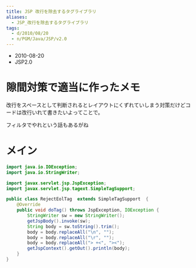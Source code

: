 ```yaml
---
title: JSP 改行を除去するタグライブラリ
aliases:
  - JSP_改行を除去するタグライブラリ
tags:
  - d/2010/08/20
  - n/PGM/Java/JSP/v2.0
---
```


- 2010-08-20
- JSP2.0

隙間対策で適当に作ったメモ
================================================================================
改行をスペースとして判断されるとレイアウトにくずれていしまう対策だけどコードは改行いれて書きたいよってことで。

フィルタでやれという話もあるがね

メイン
================================================================================

```java
import java.io.IOException;
import java.io.StringWriter;

import javax.servlet.jsp.JspException;
import javax.servlet.jsp.tagext.SimpleTagSupport;

public class RejectEolTag  extends SimpleTagSupport  {
    @Override
    public void doTag() throws JspException, IOException {
        StringWriter sw = new StringWriter();
        getJspBody().invoke(sw);
        String body = sw.toString().trim();
        body = body.replaceAll("\n", "");
        body = body.replaceAll("\r", "");
        body = body.replaceAll("> +<", "><");
        getJspContext().getOut().println(body);
    }
}
```



